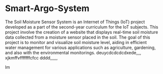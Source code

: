 # Smart-Argo-System
The Soil Moisture Sensor System is an Internet of Things (IoT) project developed as a part of the second-year curriculum for the IoT subjects. This project involve the creation of a website that displays real-time soil moisture data collected from a moisture sensor placed  in the soil. The goal of this project is to monitor and visualize soil moisture level, aiding in efficient water management for various applications such as agriculture, gardening, and also with the environmental monitorings. deuycdcdcdcdxede,,,,
xjkmffvfffffffcfcc
dddd,,,,,,

lm
